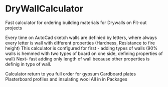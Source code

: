 # DryWallCalculator
Fast calculator for ordering building materials for Drywalls on Fit-out projects

Every time on AutoCad sketch walls are definied by letters, where always every letter is wall with different properties (Hardness, Resistance to fire height)
This calculator is configured for first - adding types of walls (90% walls is hemmed with two types of board on one side, defining properties of wall)
Next- fast adding only length of wall because other properties is definig in type of wall.

Calculator return to you full order for 
gypsum Cardboard plates
Plasterboard profiles and
insulating wool 
All in in Packages 


